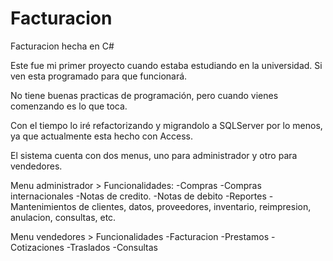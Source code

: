 # Facturacion
 Facturacion hecha en C#
 
 Este fue mi primer proyecto cuando estaba estudiando en la universidad. Si ven esta programado para que funcionará.
 
 No tiene buenas practicas de programación, pero cuando vienes comenzando es lo que toca.
 
 Con el tiempo lo iré refactorizando y migrandolo a SQLServer por lo menos, ya que actualmente esta hecho con Access.
 
 El sistema cuenta con dos menus, uno para administrador y otro para vendedores.

Menu administrador > Funcionalidades:
 -Compras
 -Compras internacionales
 -Notas de credito.
 -Notas de debito
 -Reportes
 -Mantenimientos de clientes, datos, proveedores, inventario, reimpresion, anulacion, consultas, etc.
 
 Menu vendedores > Funcionalidades
  -Facturacion
  -Prestamos
  -Cotizaciones
  -Traslados
  -Consultas
  
 

